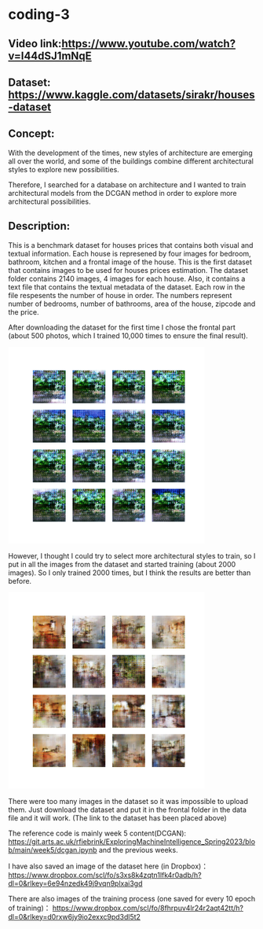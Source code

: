 # coding-3

## Video link:https://www.youtube.com/watch?v=I44dSJ1mNqE

## Dataset: https://www.kaggle.com/datasets/sirakr/houses-dataset

## Concept: 

With the development of the times, new styles of architecture are emerging all over the world, and some of the buildings combine different architectural styles to explore new possibilities.

Therefore, I searched for a database on architecture and I wanted to train architectural models from the DCGAN method in order to explore more architectural possibilities.

## Description:  

This is a benchmark dataset for houses prices that contains both visual and textual information. Each house is represened by four images for bedroom, bathroom, kitchen and a frontal image of the house. This is the first dataset that contains images to be used for houses prices estimation. The dataset folder contains 2140 images, 4 images for each house. Also, it contains a text file that contains the textual metadata of the dataset. Each row in the file respesents the number of house in order. The numbers represent number of bedrooms, number of bathrooms, area of the house, zipcode and the price. 

After downloading the dataset for the first time I chose the frontal part (about 500 photos, which I trained 10,000 times to ensure the final result).

![Image text](https://github.com/JyXuannn/coding-3/blob/main/img-folder/generated_images_epoch_10000.png)

However, I thought I could try to select more architectural styles to train, so I put in all the images from the dataset and started training (about 2000 images). So I only trained 2000 times, but I think the results are better than before.

![Image text](https://github.com/JyXuannn/coding-3/blob/main/img-folder2/generated_images_epoch_2670.png)

There were too many images in the dataset so it was impossible to upload them. Just download the dataset and put it in the frontal folder in the data file and it will work. (The link to the dataset has been placed above)

The reference code is mainly week 5 content(DCGAN): https://git.arts.ac.uk/rfiebrink/ExploringMachineIntelligence_Spring2023/blob/main/week5/dcgan.ipynb and the previous weeks.

I have also saved an image of the dataset here (in Dropbox)： https://www.dropbox.com/scl/fo/s3xs8k4zqtn1lfk4r0adb/h?dl=0&rlkey=6e94nzedk49j9vqn9plxai3gd

There are also images of the training process (one saved for every 10 epoch of training)： https://www.dropbox.com/scl/fo/8fhrpuv4lr24r2aqt42tt/h?dl=0&rlkey=d0rxw6jy9io2exxc9pd3dl5t2
